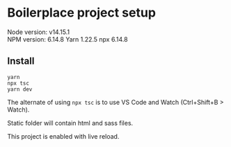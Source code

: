 # Boilerplace project setup
Node version: v14.15.1<br>
NPM version: 6.14.8
Yarn 1.22.5
npx 6.14.8

## Install
```
yarn
npx tsc
yarn dev
```

The alternate of using `npx tsc` is to use VS Code and Watch (Ctrl+Shift+B > Watch).

Static folder will contain html and sass files.

This project is enabled with live reload.
